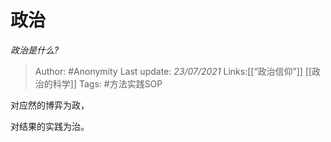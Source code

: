 # 政治
*政治是什么?*

> Author: #Anonymity
> Last update: *23/07/2021* 
> Links:[[“政治信仰”]] [[政治的科学]] 
> Tags:  #方法实践SOP 
 

 
对应然的博弈为政，

对结果的实践为治。



